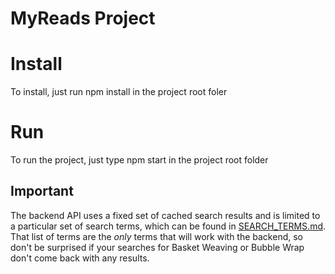 # MyReads Project

# Install
To install, just run npm install in the project root foler

# Run
To run the project, just type npm start in the project root folder

## Important
The backend API uses a fixed set of cached search results and is limited to a particular set of search terms, which can be found in [SEARCH_TERMS.md](SEARCH_TERMS.md). That list of terms are the _only_ terms that will work with the backend, so don't be surprised if your searches for Basket Weaving or Bubble Wrap don't come back with any results.
